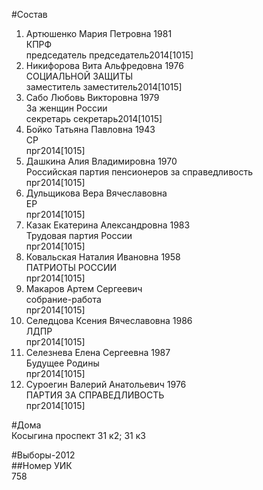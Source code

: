 #Состав  
1. Артюшенко Мария Петровна 1981  
    КПРФ  
    председатель председатель2014[1015]  
2. Никифорова Вита Альфредовна 1976  
    СОЦИАЛЬНОЙ ЗАЩИТЫ  
    заместитель заместитель2014[1015]  
3. Сабо Любовь Викторовна 1979  
    За женщин России  
    секретарь секретарь2014[1015]  
4. Бойко Татьяна Павловна 1943  
    СР  
    прг2014[1015]  
5. Дашкина Алия Владимировна 1970  
    Российская партия пенсионеров за справедливость  
    прг2014[1015]  
6. Дульщикова Вера Вячеславовна  
    ЕР  
    прг2014[1015]  
7. Казак Екатерина Александровна 1983  
    Трудовая партия России  
    прг2014[1015]  
8. Ковальская Наталия Ивановна 1958  
    ПАТРИОТЫ РОССИИ  
    прг2014[1015]  
9. Макаров Артем Сергеевич  
    собрание-работа  
    прг2014[1015]  
10. Селедцова Ксения Вячеславовна 1986  
    ЛДПР  
    прг2014[1015]  
11. Селезнева Елена Сергеевна 1987  
    Будущее Родины  
    прг2014[1015]  
12. Суроегин Валерий Анатольевич 1976  
    ПАРТИЯ ЗА СПРАВЕДЛИВОСТЬ  
    прг2014[1015]  
  
#Дома  
Косыгина проспект 31 к2; 31 к3  
  
#Выборы-2012  
##Номер УИК  
758  

